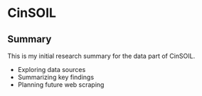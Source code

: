 # CinSOIL

## Summary
This is my initial research summary for the data part of CinSOIL.

- Exploring data sources
- Summarizing key findings
- Planning future web scraping
